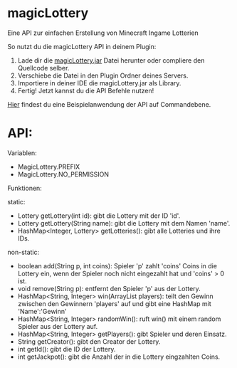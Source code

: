 # magicLottery
Eine API zur einfachen Erstellung von Minecraft Ingame Lotterien

So nutzt du die magicLottery API in deinem Plugin:

1. Lade dir die [magicLottery.jar](https://github.com/magicbrothers/magicLottery/releases/download/v1.0.0/magicLottery.jar) Datei herunter oder compliere den Quellcode selber.
2. Verschiebe die Datei in den Plugin Ordner deines Servers.
3. Importiere in deiner IDE die magicLottery.jar als Library.
4. Fertig! Jetzt kannst du die API Befehle nutzen!

[Hier](https://github.com/magicbrothers/LotteryCMD) findest du eine Beispielanwendung der API auf Commandebene.

# API:

Variablen:
- MagicLottery.PREFIX
- MagicLottery.NO_PERMISSION

Funktionen:

static:
 - Lottery getLottery(int id): gibt die Lottery mit der ID 'id'.
 - Lottery getLottery(String name): gibt die Lottery mit dem Namen 'name'.
 - HashMap<Integer, Lottery> getLotteries(): gibt alle Lotteries und ihre IDs.

non-static:
 - boolean add(String p, int coins): Spieler 'p' zahlt 'coins' Coins in die Lottery ein, wenn der Spieler noch nicht eingezahlt hat und 'coins' > 0 ist.
 - void remove(String p): entfernt den Spieler 'p' aus der Lottery.
 - HashMap<String, Integer> win(ArrayList<String> players): teilt den Gewinn zwischen den Gewinnern 'players' auf und gibt eine HashMap mit 'Name':'Gewinn'
 - HashMap<String, Integer> randomWin(): ruft win() mit einem random Spieler aus der Lottery auf.
 - HashMap<String, Integer> getPlayers(): gibt Spieler und deren Einsatz.
 - String getCreator(): gibt den Creator der Lottery.
 - int getId(): gibt die ID der Lottery.
 - int getJackpot(): gibt die Anzahl der in die Lottery eingzahlten Coins.
